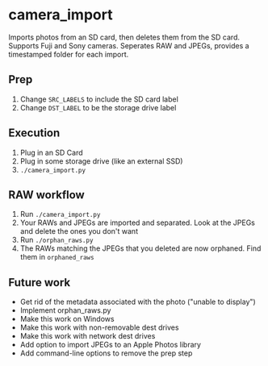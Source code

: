 # camera_import

Imports photos from an SD card, then deletes them from the SD card. Supports Fuji and Sony cameras. Seperates RAW and JPEGs, provides a timestamped folder for each import.

## Prep
1. Change `SRC_LABELS` to include the SD card label
2. Change `DST_LABEL` to be the storage drive label

## Execution

1. Plug in an SD Card
2. Plug in some storage drive (like an external SSD)
3. `./camera_import.py`

## RAW workflow
1. Run `./camera_import.py` 
2. Your RAWs and JPEGs are imported and separated. Look at the JPEGs and delete the ones you don't want
3. Run `./orphan_raws.py`
4. The RAWs matching the JPEGs that you deleted are now orphaned. Find them in `orphaned_raws`

## Future work
- Get rid of the metadata associated with the photo ("unable to display")
- Implement orphan_raws.py
- Make this work on Windows
- Make this work with non-removable dest drives
- Make this work with network dest drives
- Add option to import JPEGs to an Apple Photos library
- Add command-line options to remove the prep step
